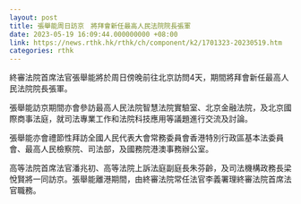 ```yaml
---
layout: post
title: 張舉能周日訪京　將拜會新任最高人民法院院長張軍
date: 2023-05-19 16:09:44.000000000 +08:00
link: https://news.rthk.hk/rthk/ch/component/k2/1701323-20230519.htm
categories: rthk
---
```


終審法院首席法官張舉能將於周日傍晚前往北京訪問4天，期間將拜會新任最高人民法院院長張軍。
 
張舉能訪京期間亦會參訪最高人民法院智慧法院實驗室、北京金融法院，及北京國際商事法庭，就司法專業工作和法院科技應用等議題進行交流及討論。

張舉能亦會禮節性拜訪全國人民代表大會常務委員會香港特別行政區基本法委員會、最高人民檢察院、司法部，及國務院港澳事務辦公室。

高等法院首席法官潘兆初、高等法院上訴法庭副庭長朱芬齡，及司法機構政務長梁悅賢將一同訪京。張舉能離港期間，由終審法院常任法官李義署理終審法院首席法官職務。
